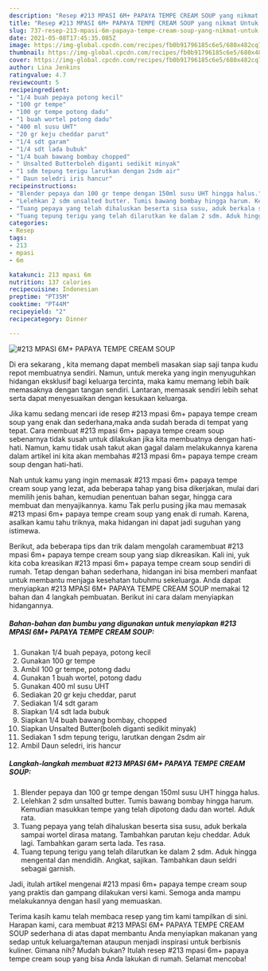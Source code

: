```yaml
---
description: "Resep #213 MPASI 6M+ PAPAYA TEMPE CREAM SOUP yang nikmat Untuk Jualan"
title: "Resep #213 MPASI 6M+ PAPAYA TEMPE CREAM SOUP yang nikmat Untuk Jualan"
slug: 737-resep-213-mpasi-6m-papaya-tempe-cream-soup-yang-nikmat-untuk-jualan
date: 2021-05-08T17:45:35.085Z
image: https://img-global.cpcdn.com/recipes/fb0b91796185c6e5/680x482cq70/213-mpasi-6m-papaya-tempe-cream-soup-foto-resep-utama.jpg
thumbnail: https://img-global.cpcdn.com/recipes/fb0b91796185c6e5/680x482cq70/213-mpasi-6m-papaya-tempe-cream-soup-foto-resep-utama.jpg
cover: https://img-global.cpcdn.com/recipes/fb0b91796185c6e5/680x482cq70/213-mpasi-6m-papaya-tempe-cream-soup-foto-resep-utama.jpg
author: Lina Jenkins
ratingvalue: 4.7
reviewcount: 5
recipeingredient:
- "1/4 buah pepaya potong kecil"
- "100 gr tempe"
- "100 gr tempe potong dadu"
- "1 buah wortel potong dadu"
- "400 ml susu UHT"
- "20 gr keju cheddar parut"
- "1/4 sdt garam"
- "1/4 sdt lada bubuk"
- "1/4 buah bawang bombay chopped"
- " Unsalted Butterboleh diganti sedikit minyak"
- "1 sdm tepung terigu larutkan dengan 2sdm air"
- " Daun seledri iris hancur"
recipeinstructions:
- "Blender pepaya dan 100 gr tempe dengan 150ml susu UHT hingga halus."
- "Lelehkan 2 sdm unsalted butter. Tumis bawang bombay hingga harum. Kemudian masukkan tempe yang telah dipotong dadu dan wortel. Aduk rata."
- "Tuang pepaya yang telah dihaluskan beserta sisa susu, aduk berkala sampai wortel dirasa matang. Tambahkan parutan keju cheddar. Aduk lagi. Tambahkan garam serta lada. Tes rasa."
- "Tuang tepung terigu yang telah dilarutkan ke dalam 2 sdm. Aduk hingga mengental dan mendidih. Angkat, sajikan. Tambahkan daun seldri sebagai garnish."
categories:
- Resep
tags:
- 213
- mpasi
- 6m

katakunci: 213 mpasi 6m 
nutrition: 137 calories
recipecuisine: Indonesian
preptime: "PT35M"
cooktime: "PT44M"
recipeyield: "2"
recipecategory: Dinner

---
```



![#213 MPASI 6M+ PAPAYA TEMPE CREAM SOUP](https://img-global.cpcdn.com/recipes/fb0b91796185c6e5/680x482cq70/213-mpasi-6m-papaya-tempe-cream-soup-foto-resep-utama.jpg)

Di era  sekarang , kita memang dapat membeli masakan siap saji tanpa kudu repot membuatnya sendiri. Namun, untuk mereka yang ingin menyuguhkan hidangan eksklusif bagi keluarga tercinta, maka kamu memang lebih baik memasaknya dengan tangan sendiri. Lantaran, memasak sendiri lebih sehat serta dapat menyesuaikan dengan kesukaan keluarga.

Jika kamu sedang mencari ide resep #213 mpasi 6m+ papaya tempe cream soup yang enak dan sederhana,maka anda sudah berada di tempat yang tepat. Cara membuat #213 mpasi 6m+ papaya tempe cream soup  sebenarnya tidak susah untuk dilakukan jika kita membuatnya dengan hati-hati. Namun, kamu tidak usah takut akan gagal dalam melakukannya 
karena dalam artikel ini kita akan membahas #213 mpasi 6m+ papaya tempe cream soup dengan hati-hati.  



Nah untuk kamu yang ingin memasak #213 mpasi 6m+ papaya tempe cream soup yang lezat, ada beberapa tahap yang bisa dikerjakan, mulai dari memilih jenis bahan, kemudian penentuan bahan segar, hingga cara membuat dan menyajikannya. kamu Tak perlu pusing jika mau memasak #213 mpasi 6m+ papaya tempe cream soup yang enak di rumah. Karena, asalkan kamu  tahu triknya, maka hidangan ini dapat jadi suguhan yang istimewa.

Berikut, ada beberapa tips dan trik dalam mengolah caramembuat #213 mpasi 6m+ papaya tempe cream soup yang siap dikreasikan. Kali ini, yuk kita coba kreasikan #213 mpasi 6m+ papaya tempe cream soup sendiri di rumah. Tetap dengan bahan sederhana, hidangan ini bisa memberi manfaat untuk membantu menjaga kesehatan tubuhmu sekeluarga. Anda dapat menyiapkan #213 MPASI 6M+ PAPAYA TEMPE CREAM SOUP memakai 12 bahan dan 4 langkah pembuatan. Berikut ini cara dalam menyiapkan hidangannya.

<!--inarticleads1-->

##### Bahan-bahan dan bumbu yang digunakan untuk menyiapkan #213 MPASI 6M+ PAPAYA TEMPE CREAM SOUP:

1. Gunakan 1/4 buah pepaya, potong kecil
1. Gunakan 100 gr tempe
1. Ambil 100 gr tempe, potong dadu
1. Gunakan 1 buah wortel, potong dadu
1. Gunakan 400 ml susu UHT
1. Sediakan 20 gr keju cheddar, parut
1. Sediakan 1/4 sdt garam
1. Siapkan 1/4 sdt lada bubuk
1. Siapkan 1/4 buah bawang bombay, chopped
1. Siapkan  Unsalted Butter(boleh diganti sedikit minyak)
1. Sediakan 1 sdm tepung terigu, larutkan dengan 2sdm air
1. Ambil  Daun seledri, iris hancur




<!--inarticleads2-->

##### Langkah-langkah membuat #213 MPASI 6M+ PAPAYA TEMPE CREAM SOUP:

1. Blender pepaya dan 100 gr tempe dengan 150ml susu UHT hingga halus.
1. Lelehkan 2 sdm unsalted butter. Tumis bawang bombay hingga harum. Kemudian masukkan tempe yang telah dipotong dadu dan wortel. Aduk rata.
1. Tuang pepaya yang telah dihaluskan beserta sisa susu, aduk berkala sampai wortel dirasa matang. Tambahkan parutan keju cheddar. Aduk lagi. Tambahkan garam serta lada. Tes rasa.
1. Tuang tepung terigu yang telah dilarutkan ke dalam 2 sdm. Aduk hingga mengental dan mendidih. Angkat, sajikan. Tambahkan daun seldri sebagai garnish.




Jadi, itulah artikel mengenai  #213 mpasi 6m+ papaya tempe cream soup  yang praktis dan gampang dilakukan versi kami. Semoga anda mampu melakukannya dengan hasil yang memuaskan. 

Terima kasih kamu telah membaca resep yang tim kami tampilkan di sini. Harapan kami, cara membuat  #213 MPASI 6M+ PAPAYA TEMPE CREAM SOUP sederhana di atas dapat membantu Anda menyiapkan makanan yang sedap untuk keluarga/teman ataupun menjadi inspirasi untuk berbisnis kuliner. Gimana nih? Mudah bukan? Itulah resep #213 mpasi 6m+ papaya tempe cream soup yang bisa Anda lakukan di rumah. Selamat mencoba!

